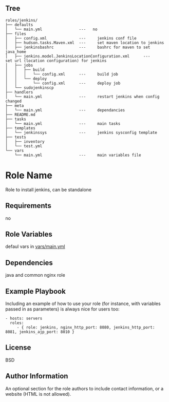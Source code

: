 Tree
----
```
roles/jenkins/
├── defaults
│   └── main.yml                ---   no
├── files
│   ├── config.xml              ---     jenkins conf file
│   ├── hudson.tasks.Maven.xml  ---     set maven location to jenkins
│   ├── jenkinsbashrc           ---     bashrc for maven to set java_home
│   ├── jenkins.model.JenkinsLocationConfiguration.xml      ---     set url (location configuration) for jenkins
│   ├── jobs
│   │   ├── build
│   │   │   └── config.xml      ---     build job
│   │   └── deploy
│   │       └── config.xml      ---     deploy job
│   └── sudojenkinscp
├── handlers
│   └── main.yml                ---     restart jenkins when config changed
├── meta
│   └── main.yml                ---     dependancies
├── README.md
├── tasks
│   └── main.yml                ---     main tasks
├── templates
│   └── jenkinssys              ---     jenkins sysconfig template
├── tests
│   ├── inventory
│   └── test.yml
└── vars
    └── main.yml                ---     main variables file

```

Role Name
=========

Role to install jenkins, can be standalone

Requirements
------------

no

Role Variables
--------------

defaul vars in [vars/main.yml](vars/main.yml)

Dependencies
------------

java and common nginx role

Example Playbook
----------------

Including an example of how to use your role (for instance, with variables passed in as parameters) is always nice for users too:

    - hosts: servers
      roles:
         - { role: jenkins, nginx_http_port: 8080, jenkins_http_port: 8081, jenkins_ajp_port: 8010 }

License
-------

BSD

Author Information
------------------

An optional section for the role authors to include contact information, or a website (HTML is not allowed).
